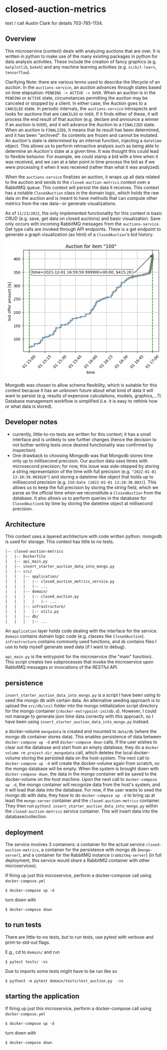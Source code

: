 # closed-auction-metrics

text / call Austin Clark for details 703-785-1134.

## Overview

This microservice (context) deals with analyzing auctions that are over. It is written in python to make use of the many existing packages in python for data analysis activities. These include the creation of fancy graphics (e.g. `matplotlib`, `bokeh`) and any machine learning activities (e.g. `scikit-learn`, `tensorflow`).

Clarifying Note: there are various terms used to describe the lifecycle of an auction. In the `auctions-service`, an auction advances through states based on time elapsation: `PENDING -> ACTIVE -> OVER`. When an auction is in the `PENDING` or `ACTIVE` state, circumstances permitting the auction may be canceled or stopped by a client. In either case, the Auction goes to a `CANCELED` state. In periodic intervals, the `auctions-service` introspects and looks for auctions that are `CANCELED` or `OVER`. If it finds either of these, it will process the end result of that auction (e.g. declare and announce a winner if an auction is `OVER`), and it will advance the Auction to a `FINALIZED` state. When an auction is `FINALIZED`, it means that its result has been determined, and it has been "archived". Its contents are frozen and cannot be mutated. An auction's state is determined by an internal function, injecting a `datetime` object. This allows us to perform retroactive analysis such as being able to determine an Auction's state at a given time. It was thought this could lead to flexible behavior. For example, we could stamp a bid with a time when it was received, and we can at a later point in time process the bid as if we were processing it when it was received (rather than what it was analyzed).

When the `auctions-service` finalizes an auction, it wraps up all data related to the auction and sends to the `closed-auction-metrics` context over a RabbitMQ queue. This context will persist the data it receives. This context has a notable `ClosedAuction` class in the domain logic, which holds the raw data on the auction and is meant to have methods that can compute other metrics from the raw data--or generate visualizations.

As of `11/23/2022`, the only implemented functionality for this context is basic CRUD (e.g. save, get data on closed auctions) and basic visualization. Save only occurs with incoming RabbitMQ messages from the `auctions-service`. Get type calls are invoked through API endpoints. There is a get endpoint to generate a graph visualization (as html) of a `ClosedAuction`'s bid history.

![alt text](closed-auction-metrics/src/db/exgraph.png "Title")

Mongodb was chosen to allow schema flexibility, which is suitable for this context because it has an unknown future about what kind of data it will want to persist (e.g. results of expensive calculations, models, graphics,...?). Database management workflow is simplified (i.e. it is easy to rethink how or what data is stored).

## Developer notes

* currently, little-to-no tests are written for this context; it has a small interface and is unlikely to see further changes (hence the decision to not bother writing tests once desired functionality was confirmed by inspection)
* One drawback to choosing Mongodb was that Mongodb stores time only up to millisecond precision. Our auction data uses times with microsecond precision; for now, this issue was side-stepped by storing a string representation of the time with full precision (e.g. `"2022-01-01 13:20:30.003020"`) and storing a datetime-like object that holds up to millisecond precision (e.g. `ISO-Date (2022-01-01 13:20:30.003)`). This allows us to keep the full precision by storing the string field, which we parse as the official time when we reconstitute a `ClosedAuction` from the database. It also allows us to perform queries in the database for `ClosedAuction`s by time by storing the datetime object at millisecond precision.

## Architecture

This context uses a layered architecture with code written python. mongodb is used for storage.
This context has little to no tests.

```
|-- closed-auction-metrics
|   |-- Dockerfile
|   |-- api_main.py
|   |-- insert_starter_auction_data_into_mongo.py
|   |-- src/
|   |   |-- application/
|   |   |   |-- closed_auction_metrics_service.py
|   |   |   |-- ...
|   |   |-- domain/
|   |   |   |-- closed_auction.py
|   |   |   |   |-- ...
|   |   |-- infrastructure/
|   |   |   |-- utils.py
|   |   |-- db/
|   |   |   |-- ...
```

An `application` layer holds code dealing with the interface for the service. `domain` contains domain logic code (e.g. classes like `ClosedAuction`). `infrastructure` contains commonly used functions, and `db` contains files I use to help myself generate seed data (if I want to debug).

`api_main.py` is the entrypoint for the microservice (the "main" function). This script creates two subprocesses that invoke the microservice upon RabbitMQ messages or invocations of the RESTful API. 

## persistence

`insert_starter_auction_data_into_mongo.py` is a script I have been using to seed the mongo db with certain data. An alternative seeding approach is to upload the `src/db/init` folder into the mongo intitialization script directory for the mongo container (`/docker-entrypoint-initdb.d`). However, I could not manage to generate json time data correctly with this approach, so I have been using `insert_starter_auction_data_into_mongo.py` instead.

a docker-volume  `mongodata` is created and mounted to `data/db` (where the mongo db container stores data). This enables persistence of data between `docker-compose up -d` and `docker-compose down` calls. If the user wishes to clear out the database and start from an empty database, they do a `docker volume rm project-dir_mongodata` call, which deletes the local docker-volume storing the persisted data on the host-system. The next call to  `docker-compose up -d` will create the docker-volume again from scratch, so the mongo database will be empty. When the system is brought down with `docker-compose down`, the data in the mongo container will be saved to the docker-volume on the host machine. Upon the next call to `docker-compose up -d`, the mongo container will recognize data from the host's system, and it will load that data into the database. For now, if the user wants to seed the mongo db with data, they have to do `docker-compose up -d` to bring up at least the `mongo-server` container and the `closed-auction-metrics` container. They then run `python3 insert_starter_auction_data_into_mongo.py` within the `closed-auction-metrics` service container. This will insert data into the database/collection.

## deployment

The service involves 3 containers: a container for the actual service `closed-auction-metrics`, a container for the persistence with mongo db (`mongo-server`), and a container for the RabbitMQ instance (`rabbitmq-server`) (in full deployment, this service would share a RabbitMQ container with other microservices).

If firing up just this microservice, perform a docker-compose call using `docker-compose.yml`
```
$ docker-compose up -d
```

turn down with
```
$ docker-compose down
```

## to run tests 

There are little-to-no tests, but to run tests, use pytest with verbose and print-to-std-out flags.

E.g., cd to `domain/` and run
```
$ pytest tests/ -vs
```

Due to imports some tests might have to be run like so

```
$ python3 -m pytest domain/tests/test_auction.py  -vs
```

## starting the application

If firing up just this microservice, perform a docker-compose call using `docker-compose.yml`
```
$ docker-compose up -d
```

turn down with
```
$ docker-compose down
```